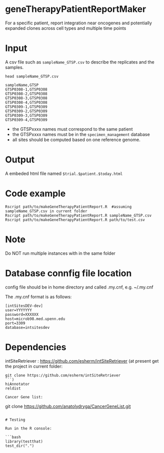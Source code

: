 # geneTherapyPatientReportMaker
For a specific patient, report integration near oncogenes and potentially expanded clones across cell types and multiple time points
	
# Input
A csv file such as `sampleName_GTSP.csv` to describe the replicates and the samples.
```
head sampleName_GTSP.csv

sampleName,GTSP
GTSP0308-1,GTSP0308
GTSP0308-2,GTSP0308
GTSP0308-3,GTSP0308
GTSP0308-4,GTSP0308
GTSP0309-1,GTSP0309
GTSP0309-2,GTSP0309
GTSP0309-3,GTSP0309
GTSP0309-4,GTSP0309
```

* the GTSPxxxx names must correspond to the same patient
* the GTSPxxxx names must be in the `specimen_management` database
* all sites should be computed based on one reference genome.
  
# Output
A embeded html file named `$trial.$patient.$today.html`

# Code example
```
Rscript path/to/makeGeneTherapyPatientReport.R  #assuming sampleName_GTSP.csv in current folder
Rscript path/to/makeGeneTherapyPatientReport.R sampleName_GTSP.csv
Rscript path/to/makeGeneTherapyPatientReport.R path/to/test.csv
```
	
# Note
Do NOT run multiple instances with in the same folder

# Database connfig file location

config file should be in home directory and called .my.cnf,
e.g. ~/.my.cnf

The .my.cnf format is as follows:

```
[intSitesDEV-dev]
user=YYYYYYY
password=XXXXXX
host=microb98.med.upenn.edu
port=3309
database=intsitesdev
```

# Dependencies

intSiteRetriever : https://github.com/esherm/intSiteRetriever 
(at present get the project in current folder:
```
git clone https://github.com/esherm/intSiteRetriever
```)
hiAnnotator
reldist

Cancer Gene list:

```
git clone https://github.com/anatolydryga/CancerGeneList.git
```

# Testing

Run in the R console:

```bash
library(testthat)
test_dir(".")
```
